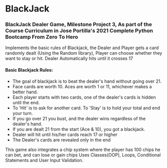 # BlackJack
### BlackJack Dealer Game, Milestone Project 3, As part of the Course Curriculum in Jose Portilla's 2021 Complete Python Bootcamp From Zero To Hero  
Implements the basic rules of Blackjack, the Dealer and Player gets a card randomly dealt (Using the Random library), Player can choose whether they want to stay or hit. Dealer Automatically hits until it crosses 17   

#### Basic Blackjack Rules:

* The goal of blackjack is to beat the dealer's hand without going over 21.
* Face cards are worth 10. Aces are worth 1 or 11, whichever makes a better hand.
* Each player starts with two cards, one of the dealer's cards is hidden until the end.
* To 'Hit' is to ask for another card. To 'Stay' is to hold your total and end your turn.
* If you go over 21 you bust, and the dealer wins regardless of the dealer's hand.
* If you are dealt 21 from the start (Ace & 10), you got a blackjack.
* Dealer will hit until his/her cards reach 17 or higher 
* The Dealer's cards are revealed only in the end

This game also integrates a chip system where the player has 100 chips he can bet, and can lose or gain chips 
Uses Classes(OOP), Loops, Conditional Statements and User Input Validation.

